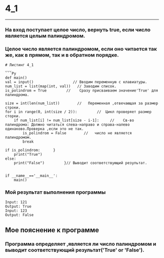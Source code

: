 # 4_1
___
### На вход поступает целое число, вернуть true, если число является целым палиндромом. 
### Целое число является палиндромом, если оно читается так же, как в прямом, так и в обратном порядке.
```
# Листинг 4_1
___
```Py
def main()
val = input()                  // Вводим переменную с клавиатуры.
num_list = list(map(int, val))   // Заводим список.
is_polindrom = True         //    Сразу присваиваем значение'True' для палиндрома.

size = int(len(num_list))        //   Переменная ,отвечающая за размер строки.
for i in range(0, int(size / 2)):         //  Цикл проверяет размер сторки.
    if num_list[i] != num_list[size - i-1]:     //    Св-во палиндрома: Должно читаться слева-направо и справа-налево одинаково.Проверка ,если это не так.
        is_polindrom = False        //   число не является палиндромом.
        break

if is_polindrom:      }
    print("True")
else:
    print("False")         }// Выводит соответствующий результат.
    
    
if __name__=='__main__':
    main()
```
### Мой результат выполнения программы
```
Input: 121
Output: True
Input: 123
Output: False
```
## Мое пояснение к программе
### Программа определяет ,является ли число палиндромом и выводит соответствующий результат('True' or 'False').
